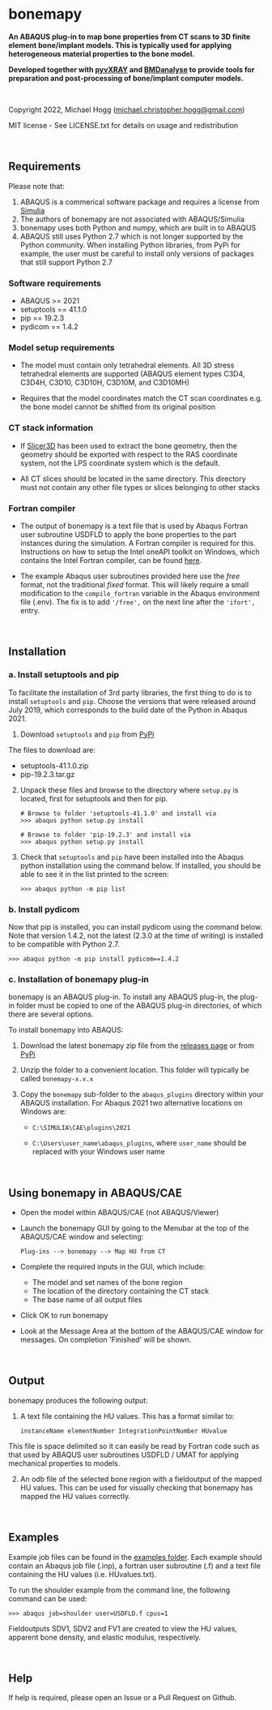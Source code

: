 # bonemapy

**An ABAQUS plug-in to map bone properties from CT scans to 3D finite element bone/implant models. This is typically used for applying heterogeneous material properties to the 
bone model.**

**Developed together with [pyvXRAY](https://github.com/mhogg/pyvxray) and [BMDanalyse](https://github.com/mhogg/BMDanalyse) to provide tools for preparation and post-processing 
of bone/implant computer models.**

</br>

Copyright 2022, Michael Hogg (michael.christopher.hogg@gmail.com)

MIT license - See LICENSE.txt for details on usage and redistribution

</br>

## Requirements

Please note that:

1. ABAQUS is a commerical software package and requires a license from [Simulia](http://www.3ds.com/products-services/simulia/overview/)
2. The authors of bonemapy are not associated with ABAQUS/Simulia 
3. bonemapy uses both Python and numpy, which are built in to ABAQUS
4. ABAQUS still uses Python 2.7 which is not longer supported by the Python community. When installing Python libraries, from PyPi for example, the user must be careful to install only versions of packages that still support Python 2.7

### Software requirements

* ABAQUS  >= 2021
* setuptools == 41.1.0
* pip == 19.2.3
* pydicom == 1.4.2

### Model setup requirements

* The model must contain only tetrahedral elements. All 3D stress tetrahedral elements are supported (ABAQUS element types C3D4, C3D4H, C3D10, C3D10H, C3D10M, and C3D10MH)

* Requires that the model coordinates match the CT scan coordinates e.g. the bone model cannot be shifted from its original position

### CT stack information ###

* If [Slicer3D](https://www.slicer.org/) has been used to extract the bone geometry, then the geometry should be exported with respect to the RAS coordinate system, not the LPS coordinate system which is the default.  

* All CT slices should be located in the same directory. This directory must not contain any other file types or slices belonging to other stacks

### Fortran compiler ###

* The output of bonemapy is a text file that is used by Abaqus Fortran user subroutine USDFLD to apply the bone properties to the part instances during the simulation. A Fortran compiler is required for this. Instructions on how to setup the Intel oneAPI toolkit on Windows, which contains the Intel Fortran compiler, can be found [here](https://info.simuleon.com/blog/free-fortran-compiler-on-windows-for-abaqus-material-modeling-0).

* The example Abaqus user subroutines provided here use the *free* format, not the traditional *fixed* format. This will likely require a small modification to the `compile_fortran` variable in the Abaqus environment file (.env). The fix is to add `'/free',` on the next line after the `'ifort',` entry.

</br>

## Installation

### a. Install setuptools and pip

  To facilitate the installation of 3rd party libraries, the first thing to do is to install `setuptools` and `pip`. Choose the versions that were released around July 2019, which corresponds to the build date of the Python in Abaqus 2021.

  1. Download `setuptools` and `pip` from [PyPi](http://pypi.org)

  The files to download are:

  * setuptools-41.1.0.zip
  * pip-19.2.3.tar.gz

  2. Unpack these files and browse to the directory where `setup.py` is located, first for setuptools and then for pip.
      ```
      # Browse to folder 'setuptools-41.1.0' and install via
      >>> abaqus python setup.py install

      # Browse to folder 'pip-19.2.3' and install via
      >>> abaqus python setup.py install
      ```
  3. Check that `setuptools` and `pip` have been installed into the Abaqus python installation using the command below. If installed, you should be able to see it in the list printed to the screen:

      ```
      >>> abaqus python -m pip list
      ```
### b. Install pydicom

  Now that pip is installed, you can install pydicom using the command below. Note that version 1.4.2, not the latest (2.3.0 at the time of writing) is installed to be compatible with Python 2.7.

    >>> abaqus python -m pip install pydicom==1.4.2

### c. Installation of bonemapy plug-in  

bonemapy is an ABAQUS plug-in. To install any ABAQUS plug-in, the plug-in folder must be copied to one of the ABAQUS plug-in directories, of which there are several options. 

To install bonemapy into ABAQUS:

1. Download the latest bonemapy zip file from the [releases page](https://github.com/mhogg/bonemapy/releases) or from [PyPi](https://pypi.org/project/bonemapy/)

2. Unzip the folder to a convenient location. This folder will typically be called `bonemapy-x.x.x`

3. Copy the `bonemapy` sub-folder to the `abaqus_plugins` directory within your ABAQUS installation. For Abaqus 2021 two alternative locations on Windows are:

    * `C:\SIMULIA\CAE\plugins\2021`

    * `C:\Users\user_name\abaqus_plugins`, where `user_name` should be replaced with your Windows user name

</br>

## Using bonemapy in ABAQUS/CAE

* Open the model within ABAQUS/CAE (not ABAQUS/Viewer)

* Launch the bonemapy GUI by going to the Menubar at the top of the ABAQUS/CAE window and selecting:
    ```
    Plug-ins --> bonemapy --> Map HU from CT
    ```
* Complete the required inputs in the GUI, which include:

  + The model and set names of the bone region
  + The location of the directory containing the CT stack 
  + The base name of all output files

* Click OK to run bonemapy

* Look at the Message Area at the bottom of the ABAQUS/CAE window for messages. On completion 'Finished' will be shown.

</br>

## Output

bonemapy produces the following output:

1. A text file containing the HU values. This has a format similar to:
    ```
    instanceName elementNumber IntegrationPointNumber HUvalue
    ```
  This file is space delimited so it can easily be read by Fortran code such as that used by ABAQUS user subroutines USDFLD / UMAT for applying mechanical properties to models. 

2. An odb file of the selected bone region with a fieldoutput of the mapped HU values. This can be used for visually checking that bonemapy has mapped the HU values correctly.

</br>

## Examples

Example job files can be found in the [examples folder](examples). Each example should contain an Abaqus job file (.inp), a fortran user subroutine (.f) and a text file containing the HU values (i.e. HUvalues.txt).

To run the shoulder example from the command line, the following command can be used:
```
>>> abaqus job=shoulder user=USDFLD.f cpus=1
```

Fieldoutputs SDV1, SDV2 and FV1 are created to view the HU values, apparent bone density, and elastic modulus, respectively.

</br>

## Help

If help is required, please open an Issue or a Pull Request on Github. 
